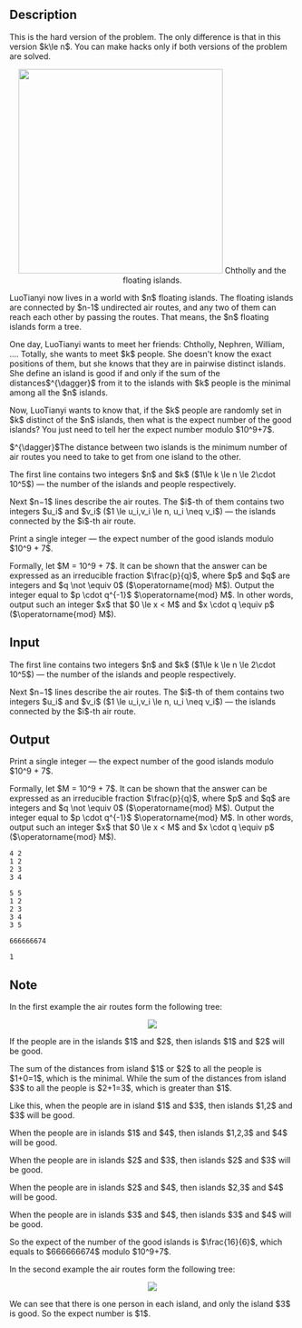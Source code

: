 ## Description

<div><p><span class="tex-font-style-bf">This is the hard version of the problem. The only difference is that in this version $k\le n$. You can make hacks only if both versions of the problem are solved.</span> </p><center>  <img class="tex-graphics" src="file://u8YmdS5Y.png" style="max-width: 100.0%;max-height: 100.0%;" width="360px">   <span class="tex-font-size-small">Chtholly and the floating islands.</span> </center><p>LuoTianyi now lives in a world with $n$ floating islands. The floating islands are connected by $n-1$ undirected air routes, and any two of them can reach each other by passing the routes. That means, the $n$ floating islands form a tree.</p><p>One day, LuoTianyi wants to meet her friends: Chtholly, Nephren, William, .... Totally, she wants to meet $k$ people. She doesn't know the exact positions of them, but she knows that they are in <span class="tex-font-style-bf">pairwise distinct</span> islands. She define an island is <span class="tex-font-style-it">good</span> if and only if the sum of the distances$^{\dagger}$ from it to the islands with $k$ people is the minimal among all the $n$ islands.</p><p>Now, LuoTianyi wants to know that, if the $k$ people are randomly set in $k$ distinct of the $n$ islands, then what is the expect number of the good islands? You just need to tell her the expect number modulo $10^9+7$.</p><p>$^{\dagger}$The distance between two islands is the minimum number of air routes you need to take to get from one island to the other.</p></div><div class="input-specification"><p>The first line contains two integers $n$ and $k$ ($1\le k \le n \le 2\cdot 10^5$) — the number of the islands and people respectively.</p><p>Next $n−1$ lines describe the air routes. The $i$-th of them contains two integers $u_i$ and $v_i$ ($1 \le u_i,v_i \le n, u_i \neq v_i$) — the islands connected by the $i$-th air route.</p></div><div class="output-specification"><p>Print a single integer — the expect number of the good islands modulo $10^9 + 7$.</p><p>Formally, let $M = 10^9 + 7$. It can be shown that the answer can be expressed as an irreducible fraction $\frac{p}{q}$, where $p$ and $q$ are integers and $q \not \equiv 0$ ($\operatorname{mod} M$). Output the integer equal to $p \cdot q^{-1}$ $\operatorname{mod} M$. In other words, output such an integer $x$ that $0 \le x &lt; M$ and $x \cdot q \equiv p$ ($\operatorname{mod} M$).</p></div>

## Input

<p>The first line contains two integers $n$ and $k$ ($1\le k \le n \le 2\cdot 10^5$) — the number of the islands and people respectively.</p><p>Next $n−1$ lines describe the air routes. The $i$-th of them contains two integers $u_i$ and $v_i$ ($1 \le u_i,v_i \le n, u_i \neq v_i$) — the islands connected by the $i$-th air route.</p>

## Output

<p>Print a single integer — the expect number of the good islands modulo $10^9 + 7$.</p><p>Formally, let $M = 10^9 + 7$. It can be shown that the answer can be expressed as an irreducible fraction $\frac{p}{q}$, where $p$ and $q$ are integers and $q \not \equiv 0$ ($\operatorname{mod} M$). Output the integer equal to $p \cdot q^{-1}$ $\operatorname{mod} M$. In other words, output such an integer $x$ that $0 \le x &lt; M$ and $x \cdot q \equiv p$ ($\operatorname{mod} M$).</p>





```input1
4 2
1 2
2 3
3 4
```




```input2
5 5
1 2
2 3
3 4
3 5
```




```output1
666666674
```




```output2
1
```



## Note

<p>In the first example the air routes form the following tree:</p><center> <img class="tex-graphics" src="file://9qu55M6P.png" style="max-width: 100.0%;max-height: 100.0%;">   </center> <p>If the people are in the islands $1$ and $2$, then islands $1$ and $2$ will be good.</p><p>The sum of the distances from island $1$ or $2$ to all the people is $1+0=1$, which is the minimal. While the sum of the distances from island $3$ to all the people is $2+1=3$, which is greater than $1$.</p><p>Like this, when the people are in island $1$ and $3$, then islands $1,2$ and $3$ will be good.</p><p>When the people are in islands $1$ and $4$, then islands $1,2,3$ and $4$ will be good.</p><p>When the people are in islands $2$ and $3$, then islands $2$ and $3$ will be good.</p><p>When the people are in islands $2$ and $4$, then islands $2,3$ and $4$ will be good.</p><p>When the people are in islands $3$ and $4$, then islands $3$ and $4$ will be good.</p><p>So the expect of the number of the good islands is $\frac{16}{6}$, which equals to $666666674$ modulo $10^9+7$.</p><p>In the second example the air routes form the following tree:</p><center> <img class="tex-graphics" src="file://oP33JAP8.png" style="max-width: 100.0%;max-height: 100.0%;">   </center><p>We can see that there is one person in each island, and only the island $3$ is good. So the expect number is $1$.</p>
